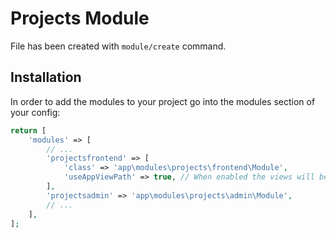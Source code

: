 # Projects Module
 
File has been created with `module/create` command. 
 
## Installation

In order to add the modules to your project go into the modules section of your config:

```php
return [
    'modules' => [
        // ...
        'projectsfrontend' => [
            'class' => 'app\modules\projects\frontend\Module',
            'useAppViewPath' => true, // When enabled the views will be looked up in the @app/views folder, otherwise the views shipped with the module will be used.
        ],
        'projectsadmin' => 'app\modules\projects\admin\Module',
        // ...
    ],
];
```